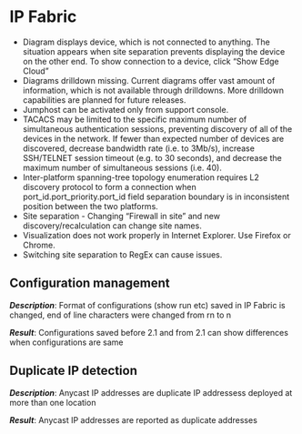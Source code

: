 # IP Fabric

-   Diagram displays device, which is not connected to anything. The
    situation appears when site separation prevents displaying the
    device on the other end. To show connection to a device, click “Show
    Edge Cloud”
-   Diagrams drilldown missing. Current diagrams offer vast amount of
    information, which is not available through drilldowns. More
    drilldown capabilities are planned for future releases.
-   Jumphost can be activated only from support console.
-   TACACS may be limited to the specific maximum number of simultaneous
    authentication sessions, preventing discovery of all of the devices
    in the network. If fewer than expected number of devices are
    discovered, decrease bandwidth rate (i.e. to 3Mb/s), increase
    SSH/TELNET session timeout (e.g. to 30 seconds), and decrease the
    maximum number of simultaneous sessions (i.e. 40).
-   Inter-platform spanning-tree topology enumeration requires L2
    discovery protocol to form a connection when
    port_id.port_priority.port_id field separation boundary is in
    inconsistent position between the two platforms.
-   Site separation - Changing “Firewall in site” and new
    discovery/recalculation can change site names.
-   Visualization does not work properly in Internet Explorer. Use
    Firefox or Chrome.
-   Switching site separation to RegEx can cause issues.

## Configuration management

***Description***: Format of configurations (show run etc) saved in IP
Fabric is changed, end of line characters were changed from rn to n

***Result***: Configurations saved before 2.1 and from 2.1 can show
differences when configurations are same

## Duplicate IP detection

***Description***: Anycast IP addresses are duplicate IP addressess
deployed at more than one location

***Result***: Anycast IP addresses are reported as duplicate addresses